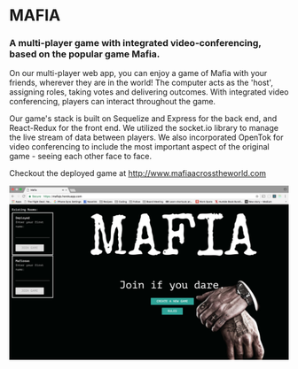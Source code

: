 # MAFIA

### A multi-player game with integrated video-conferencing, based on the popular game Mafia.

On our multi-player web app, you can enjoy a game of Mafia with your friends, wherever they are in the world! The computer acts as the 'host', assigning roles, taking votes and delivering outcomes. With integrated video conferencing, players can interact throughout the game.

Our game's stack is built on Sequelize and Express for the back end, and React-Redux for the front end. We utilized the socket.io library to manage the live stream of data between players. We also incorporated OpenTok for video conferencing to include the most important aspect of the original game - seeing each other face to face.

Checkout the deployed game at <http://www.mafiaacrosstheworld.com>

![alt text](https://github.com/Mafiosas/mafiajs/raw/master/public/readme.jpg "MAFIA")
